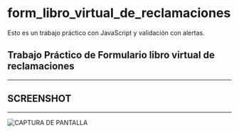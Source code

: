 # form_libro_virtual_de_reclamaciones
Esto es un trabajo práctico con JavaScript y validación con alertas.

## Trabajo Práctico de Formulario libro virtual de reclamaciones
---
## SCREENSHOT
---
![CAPTURA DE PANTALLA](http://imgfz.com/i/aJqOfUL.jpeg)
